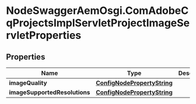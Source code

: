 # NodeSwaggerAemOsgi.ComAdobeCqProjectsImplServletProjectImageServletProperties

## Properties
Name | Type | Description | Notes
------------ | ------------- | ------------- | -------------
**imageQuality** | [**ConfigNodePropertyString**](ConfigNodePropertyString.md) |  | [optional] 
**imageSupportedResolutions** | [**ConfigNodePropertyString**](ConfigNodePropertyString.md) |  | [optional] 


